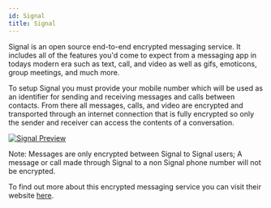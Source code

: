```yaml
---
id: Signal
title: Signal
---
```


Signal is an open source end-to-end encrypted messaging service. It includes all of the features you'd come to expect from a messaging app in todays modern era such as text, call, and video as well as gifs, emoticons, group meetings, and much more.

To setup Signal you must provide your mobile number which will be used as an identifier for sending and receiving messages and calls between contacts. From there all messages, calls, and video are encrypted and transported through an internet connection that is fully encrypted so only the sender and receiver can access the contents of a conversation.

[<img alt="Signal Preview" src="/img/Signal.png" />](https://www.signal.org/)

Note: Messages are only encrypted between Signal to Signal users; A message or call made through Signal to a non Signal phone number will not be encrypted.

To find out more about this encrypted messaging service you can visit their website [here](https://www.signal.org/).
